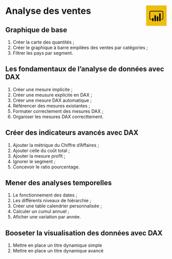 # Analyse des ventes <a href="../"><img align="right" src="../assets/powerBi.png" alt="Power BI" height="64px"></a>
## **Graphique de base**
1. Créer la carte des quantités ;
2. Créer le graphique à barre empilées des ventes par catégories ;
3. Filtrer les pays par segment.
##  **Les fondamentaux de l’analyse de données avec DAX**
1. Créer une mesure implicite<!-- (automatiquement gérées par Power BI) --> ;
2. Créer une meusure explicite en DAX <!--(avantages : ne permet pas la changemnt d'agrégtion par errer, réutilisable à volonté dans une carte, une formule, ...) -->;
3. Créer une mesure DAX automatique<!-- (nouvelle mesure rapide, valeur de base: quantités vendues et le filtre : pays et éventuellement une valeur)--> ;
4. Référencer des mesures existantes ;
5. Formater correctement des mesures DAX <!--(doucle cliquer sur la mesure et dans le ruban ‘Outils de mesure’, Choisir le format pourcentage)--> ;
6. Organiser les mesures DAX correcttement<!-- (dans le ruban ‘Accueil’, ‘Entrér des données’, en bas nommé “Mesures”. Puis à gauche dans ‘Vue de modèle’ et dans l’onglet ‘Données’ à droite déplacer les mesures)-->.
## **Créer des indicateurs avancés avec DAX**
1. Ajouter la métrique du Chiffre d’Affaires<!-- (sumx() fait la somme par ligne)--> ;
2. Ajouter celle du coût total ;
3. Ajouter la mesure proflt ;
4. Ignorer le segment ;
5. Concevoir le ratio pourcentage<!-- (créer la mesure et séléctionner % avant d'appuyer sur entrée)-->.
## **Mener des analyses temporelles**
1. Le fonctionnement des dates ;
2. Les différents niveaux de hiérarchie <!-- L création d'un calendrier est une règle d'or --> ;
3. Créer une table calendrier personnalisée ;
4. Calculer un cumul annuel ;
5. Aficher une variation par année.
## **Booseter la visualisation des données avec DAX**
1. Mettre en place un titre dynamique simple
2. Mettre en place un titre dynamique avancé